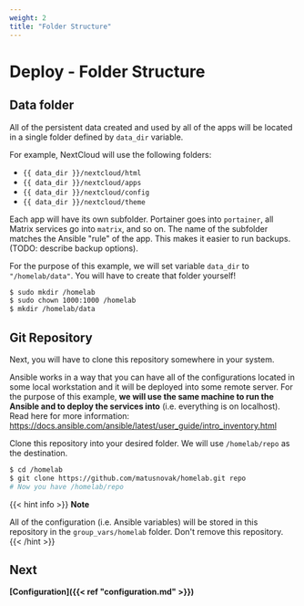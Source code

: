 ```yaml
---
weight: 2
title: "Folder Structure"
---
```


# Deploy - Folder Structure

## Data folder

All of the persistent data created and used by all of the apps will be located in a single folder defined by `data_dir` variable.

For example, NextCloud will use the following folders:

* `{{ data_dir }}/nextcloud/html`
* `{{ data_dir }}/nextcloud/apps`
* `{{ data_dir }}/nextcloud/config`
* `{{ data_dir }}/nextcloud/theme`

Each app will have its own subfolder. Portainer goes into `portainer`, all Matrix services go into `matrix`, and so on. The name of the subfolder matches the Ansible "rule" of the app. This makes it easier to run backups. (TODO: describe backup options).

For the purpose of this example, we will set variable `data_dir` to `"/homelab/data"`. You will have to create that folder yourself!

```bash
$ sudo mkdir /homelab
$ sudo chown 1000:1000 /homelab
$ mkdir /homelab/data 
```

## Git Repository

Next, you will have to clone this repository somewhere in your system.

Ansible works in a way that you can have all of the configurations located in some local workstation and it will be deployed into some remote server. For the purpose of this example, **we will use the same machine to run the Ansible and to deploy the services into** (i.e. everything is on localhost). Read here for more information: https://docs.ansible.com/ansible/latest/user_guide/intro_inventory.html

Clone this repository into your desired folder. We will use `/homelab/repo` as the destination.

```bash
$ cd /homelab 
$ git clone https://github.com/matusnovak/homelab.git repo
# Now you have /homelab/repo
```

{{< hint info >}}
**Note**

All of the configuration (i.e. Ansible variables) will be stored in this repository in the `group_vars/homelab` folder. Don't remove this repository.
{{< /hint >}}

## Next

**[Configuration]({{< ref "configuration.md" >}})**

